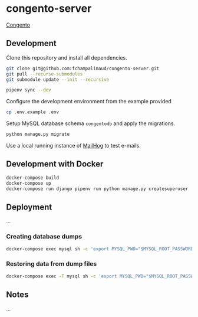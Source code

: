 # congento-server

[Congento](https://congento.org/)


## Development

Clone this repository and install all dependencies.

```bash
git clone git@github.com:fchampalimaud/congento-server.git
git pull --recurse-submodules
git submodule update --init --recursive

pipenv sync --dev
```

Configure the development environment from the example provided

```bash
cp .env.example .env
```

Setup MySQL database schema `congentodb` and apply the migrations.

```bash
python manage.py migrate
```

Use a local running instance of [MailHog](https://github.com/mailhog/MailHog)
to test e-mails.


## Development with Docker

```bash
docker-compose build
docker-compose up
docker-compose run django pipenv run python manage.py createsuperuser
```


## Deployment

...

### Creating database dumps

```bash
docker-compose exec mysql sh -c 'export MYSQL_PWD="$MYSQL_ROOT_PASSWORD"; exec mysqldump --all-databases -uroot' > /some/path/on/your/host/all-databases.sql
```

### Restoring data from dump files

```bash
docker-compose exec -T mysql sh -c 'export MYSQL_PWD="$MYSQL_ROOT_PASSWORD"; exec mysql -uroot' < /some/path/on/your/host/all-databases.sql
```


## Notes

...
